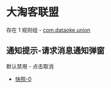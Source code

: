 # 大淘客联盟

存在 1 规则组 - [com.dataoke.union](/src/apps/com.dataoke.union.ts)

## 通知提示-请求消息通知弹窗

默认禁用 - 点击取消

- [快照-0](https://i.gkd.li/i/13446826)
